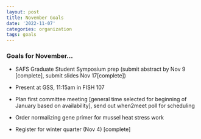 ```yaml
---
layout: post
title: November Goals
date: '2022-11-07'
categories: organization
tags: goals
---
```


### Goals for November...

* SAFS Graduate Student Symposium prep (submit abstract by Nov 9 [complete], submit slides Nov 17[complete])

* Present at GSS, 11:15am in FISH 107 

* Plan first committee meeting [general time selected for beginning of January based on availability], send out when2meet poll for scheduling

* Order normalizing gene primer for mussel heat stress work

* Register for winter quarter (Nov 4) [complete]

